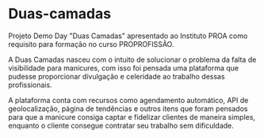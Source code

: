 # Duas-camadas


Projeto Demo Day "Duas Camadas" apresentado ao Instituto PROA como requisito para formação no curso PROPROFISSÃO.

A Duas Camadas nasceu com o intuito de solucionar o problema da falta de visibilidade para manicures, com isso foi pensada uma plataforma que pudesse proporcionar divulgação e celeridade ao trabalho dessas profissionais. 

A plataforma conta com recursos como agendamento automático, API de geolocalização, página de tendências e outros itens que foram pensados para que a manicure consiga captar e fidelizar clientes de maneira simples, enquanto o cliente consegue contratar seu trabalho sem dificuldade.
